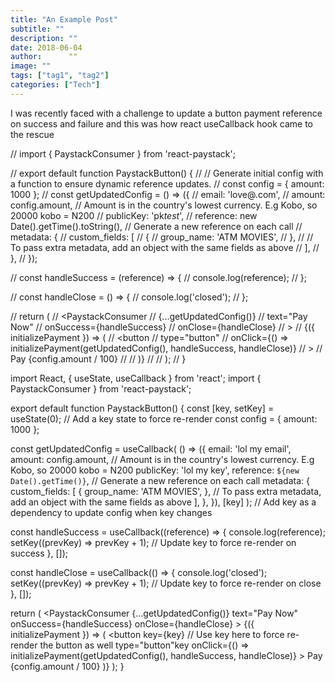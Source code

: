 ```yaml
---
title: "An Example Post"
subtitle: ""
description: ""
date: 2018-06-04
author:      ""
image: ""
tags: ["tag1", "tag2"]
categories: ["Tech"]
---
```


I was recently faced with a challenge to update a button payment reference on success and failure and this was how react useCallback hook came to the rescue

// import { PaystackConsumer } from 'react-paystack';

// export default function PaystackButton() {
// // Generate initial config with a function to ensure dynamic reference updates.
// const config = { amount: 1000 };
// const getUpdatedConfig = () => ({
// email: 'love@.com',
// amount: config.amount, // Amount is in the country's lowest currency. E.g Kobo, so 20000 kobo = N200
// publicKey: 'pk*test*',
// reference: new Date().getTime().toString(), // Generate a new reference on each call
// metadata: {
// custom_fields: [
// {
// group_name: 'ATM MOVIES',
// },
// // To pass extra metadata, add an object with the same fields as above
// ],
// },
// });

// const handleSuccess = (reference) => {
// console.log(reference);
// };

// const handleClose = () => {
// console.log('closed');
// };

// return (
// <PaystackConsumer
// {...getUpdatedConfig()}
// text="Pay Now"
// onSuccess={handleSuccess}
// onClose={handleClose}
// >
// {({ initializePayment }) => (
// <button
// type="button"
// onClick={() => initializePayment(getUpdatedConfig(), handleSuccess, handleClose)}
// >
// Pay {config.amount / 100}
// </button>
// )}
// </PaystackConsumer>
// );
// }

import React, { useState, useCallback } from 'react';
import { PaystackConsumer } from 'react-paystack';

export default function PaystackButton() {
const [key, setKey] = useState(0); // Add a key state to force re-render
const config = { amount: 1000 };

const getUpdatedConfig = useCallback(
() => ({
email: 'lol my email',
amount: config.amount, // Amount is in the country's lowest currency. E.g Kobo, so 20000 kobo = N200
publicKey: 'lol my key',
reference: `${new Date().getTime()}`, // Generate a new reference on each call
metadata: {
custom_fields: [
{
group_name: 'ATM MOVIES',
},
// To pass extra metadata, add an object with the same fields as above
],
},
}),
[key]
); // Add key as a dependency to update config when key changes

const handleSuccess = useCallback((reference) => {
console.log(reference);
setKey((prevKey) => prevKey + 1); // Update key to force re-render on success
}, []);

const handleClose = useCallback(() => {
console.log('closed');
setKey((prevKey) => prevKey + 1); // Update key to force re-render on close
}, []);

return (
<PaystackConsumer
{...getUpdatedConfig()}
text="Pay Now"
onSuccess={handleSuccess}
onClose={handleClose} >
{({ initializePayment }) => (
<button
key={key} // Use key here to force re-render the button as well
type="button"key
onClick={() => initializePayment(getUpdatedConfig(), handleSuccess, handleClose)} >
Pay {config.amount / 100}
</button>
)}
</PaystackConsumer>
);
}
